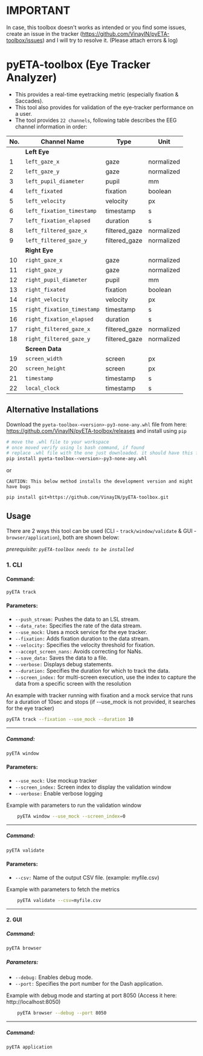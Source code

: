 # IMPORTANT
In case, this toolbox doesn't works as intended or you find some issues, create an issue in the tracker (https://github.com/VinayIN/pyETA-toolbox/issues) and I will try to resolve it. (Please attach errors & log)

# pyETA-toolbox (Eye Tracker Analyzer)
- This provides a real-time eyetracking metric (especially fixation & Saccades).
- This tool also provides for validation of the eye-tracker performance on a user.
- The tool provides `22 channels`, following table describes the EEG channel information in order:

| No. | Channel Name                | Type           | Unit       |
|-----|-----------------------------|----------------|------------|
|     | **Left Eye**                |                |            |
| 1   | `left_gaze_x`               | gaze           | normalized |
| 2   | `left_gaze_y`               | gaze           | normalized |
| 3   | `left_pupil_diameter`       | pupil          | mm         |
| 4   | `left_fixated`              | fixation       | boolean    |
| 5   | `left_velocity`             | velocity       | px         |
| 6   | `left_fixation_timestamp`   | timestamp      | s          |
| 7   | `left_fixation_elapsed`     | duration       | s          |
| 8   | `left_filtered_gaze_x`      | filtered_gaze  | normalized |
| 9   | `left_filtered_gaze_y`      | filtered_gaze  | normalized |
|     | **Right Eye**               |                |            |
| 10  | `right_gaze_x`              | gaze           | normalized |
| 11  | `right_gaze_y`              | gaze           | normalized |
| 12  | `right_pupil_diameter`      | pupil          | mm         |
| 13  | `right_fixated`             | fixation       | boolean    |
| 14  | `right_velocity`            | velocity       | px         |
| 15  | `right_fixation_timestamp`  | timestamp      | s          |
| 16  | `right_fixation_elapsed`    | duration       | s          |
| 17  | `right_filtered_gaze_x`     | filtered_gaze  | normalized |
| 18  | `right_filtered_gaze_y`     | filtered_gaze  | normalized |
|     | **Screen Data**             |                |            |
| 19  | `screen_width`              | screen         | px         |
| 20  | `screen_height`             | screen         | px         |
| 21  | `timestamp`                 | timestamp      | s          |
| 22  | `local_clock`               | timestamp      | s          |

## Alternative Installations
Download the `pyeta-toolbox-<version>-py3-none-any.whl` file from here: https://github.com/VinayIN/pyETA-toolbox/releases and install using `pip`
```bash
# move the .whl file to your workspace
# once moved verify using ls bash command, if found
# replace .whl file with the one just downloaded. it should have this format with a different <version> 
pip install pyeta-toolbox-<version>-py3-none-any.whl
```
or

`CAUTION: This below method installs the development version and might have bugs`
```bash
pip install git+https://github.com/VinayIN/pyETA-toolbox.git
```

## Usage
There are 2 ways this tool can be used (CLI - `track/window/validate` & GUI - `browser/application`), both are shown below:

*prerequisite: `pyETA-toolbox needs to be installed`*

### 1. CLI
#### Command:
```bash
pyETA track
```
#### Parameters:
- `--push_stream:` Pushes the data to an LSL stream.
- `--data_rate:` Specifies the rate of the data stream.
- `--use_mock:` Uses a mock service for the eye tracker.
- `--fixation:` Adds fixation duration to the data stream.
- `--velocity:` Specifies the velocity threshold for fixation.
- `--accept_screen_nans:` Avoids correcting for NaNs.
- `--save_data:` Saves the data to a file.
- `--verbose:` Displays debug statements.
- `--duration:` Specifies the duration for which to track the data.
- `--screen_index:` for multi-screen execution, use the index to capture the data from a specific screen with the resolution

An example with tracker running with fixation and a mock service that runs for a duration of 10sec and stops (if --use_mock is not provided, it searches for the eye tracker)
```bash
pyETA track --fixation --use_mock --duration 10
```
------
##### Command:
```bash
pyETA window
```
#### Parameters:
- `--use_mock:` Use mockup tracker
- `--screen_index:` Screen index to display the validation window
- `--verbose:` Enable verbose logging

Example with parameters to run the validation window
```bash
    pyETA window --use_mock --screen_index=0 
```
_____
##### Command:
```bash
pyETA validate
```
#### Parameters:
- `--csv:` Name of the output CSV file. (example: myfile.csv)

Example with parameters to fetch the metrics
```bash
    pyETA validate --csv=myfile.csv
```
_____

#### 2. GUI
##### Command:
```bash
pyETA browser
```
##### Parameters:
- `--debug:` Enables debug mode.
- `--port:` Specifies the port number for the Dash application.

Example with debug mode and starting at port 8050 (Access it here: http://localhost:8050)
```bash
    pyETA browser --debug --port 8050
```
-------
##### Command:
```bash
pyETA application
```
